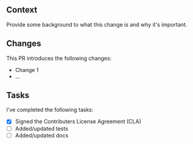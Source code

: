 ## Context

Provide some background to what this change is and why it's important.

## Changes

This PR introduces the following changes:
* Change 1
* ...

## Tasks

I've completed the following tasks:
- [x] Signed the Contributers License Agreement (CLA)
- [ ] Added/updated tests
- [ ] Added/updated docs
